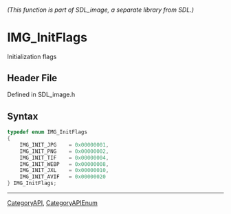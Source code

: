 ###### (This function is part of SDL_image, a separate library from SDL.)
# IMG_InitFlags

Initialization flags

## Header File

Defined in SDL_image.h

## Syntax

```c
typedef enum IMG_InitFlags
{
    IMG_INIT_JPG    = 0x00000001,
    IMG_INIT_PNG    = 0x00000002,
    IMG_INIT_TIF    = 0x00000004,
    IMG_INIT_WEBP   = 0x00000008,
    IMG_INIT_JXL    = 0x00000010,
    IMG_INIT_AVIF   = 0x00000020
} IMG_InitFlags;
```

----
[CategoryAPI](CategoryAPI), [CategoryAPIEnum](CategoryAPIEnum)

